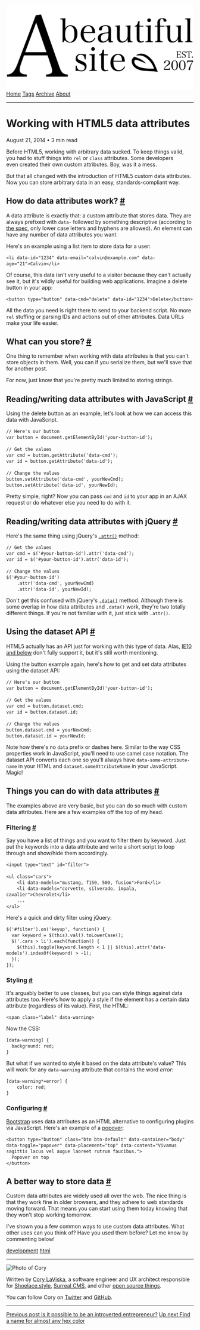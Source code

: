 <a href="../../index.html" class="header-link"><img src="../../images/logos/wordmark.svg" alt="A Beautiful Site" class="wordmark" /></a> <a href="../../index.html" class="nav-item">Home</a> <a href="../../tags/index.html" class="nav-item">Tags</a> <a href="../index.html" class="nav-item">Archive</a> <a href="../../about/index.html" class="nav-item">About</a>

------------------------------------------------------------------------

Working with HTML5 data attributes
==================================

August 21, 2014 • 3 min read

Before HTML5, working with arbitrary data sucked. To keep things valid, you had to stuff things into `rel` or `class` attributes. Some developers even created their own custom attributes. Boy, was it a mess.

But that all changed with the introduction of HTML5 custom data attributes. Now you can store arbitrary data in an easy, standards-compliant way.

How do data attributes work? <a href="#how-do-data-attributes-work%3F" class="direct-link">#</a>
------------------------------------------------------------------------------------------------

A data attribute is exactly that: a custom attribute that stores data. They are always prefixed with `data-` followed by something descriptive (according to [the spec](http://www.w3.org/html/wg/drafts/html/master/dom.html#custom-data-attribute), only lower case letters and hyphens are allowed). An element can have any number of data attributes you want.

Here's an example using a list item to store data for a user:

    <li data-id="1234" data-email="calvin@example.com" data-age="21">Calvin</li>

Of course, this data isn't very useful to a visitor because they can't actually see it, but it's wildly useful for building web applications. Imagine a delete button in your app:

    <button type="button" data-cmd="delete" data-id="1234">Delete</button>

All the data you need is right there to send to your backend script. No more `rel` stuffing or parsing IDs and actions out of other attributes. Data URLs make your life easier.

What can you store? <a href="#what-can-you-store%3F" class="direct-link">#</a>
------------------------------------------------------------------------------

One thing to remember when working with data attributes is that you can't store objects in them. Well, you can if you serialize them, but we'll save that for another post.

For now, just know that you're pretty much limited to storing strings.

Reading/writing data attributes with JavaScript <a href="#reading%2Fwriting-data-attributes-with-javascript" class="direct-link">#</a>
--------------------------------------------------------------------------------------------------------------------------------------

Using the delete button as an example, let's look at how we can access this data with JavaScript.

    // Here's our button
    var button = document.getElementById('your-button-id');

    // Get the values
    var cmd = button.getAttribute('data-cmd');
    var id = button.getAttribute('data-id');

    // Change the values
    button.setAttribute('data-cmd', yourNewCmd);
    button.setAttribute('data-id', yourNewId);

Pretty simple, right? Now you can pass `cmd` and `id` to your app in an AJAX request or do whatever else you need to do with it.

Reading/writing data attributes with jQuery <a href="#reading%2Fwriting-data-attributes-with-jquery" class="direct-link">#</a>
------------------------------------------------------------------------------------------------------------------------------

Here's the same thing using jQuery's [`.attr()`](http://api.jquery.com/attr/) method:

    // Get the values
    var cmd = $('#your-button-id').attr('data-cmd');
    var id = $('#your-button-id').attr('data-id');

    // Change the values
    $('#your-button-id')
        .attr('data-cmd', yourNewCmd)
        .attr('data-id', yourNewId);

Don't get this confused with jQuery's [`.data()`](http://api.jquery.com/data/) method. Although there is some overlap in how data attributes and `.data()` work, they're two totally different things. If you're not familiar with it, just stick with `.attr()`.

Using the dataset API <a href="#using-the-dataset-api" class="direct-link">#</a>
--------------------------------------------------------------------------------

HTML5 actually has an API just for working with this type of data. Alas, [IE10 and below](http://caniuse.com/#feat=dataset) don't fully support it, but it's still worth mentioning.

Using the button example again, here's how to get and set data attributes using the dataset API:

    // Here's our button
    var button = document.getElementById('your-button-id');

    // Get the values
    var cmd = button.dataset.cmd;
    var id = button.dataset.id;

    // Change the values
    button.dataset.cmd = yourNewCmd;
    button.dataset.id = yourNewId;

Note how there's no `data` prefix or dashes here. Similar to the way CSS properties work in JavaScript, you'll need to use camel case notation. The dataset API converts each one so you'll always have `data-some-attribute-name` in your HTML and `dataset.someAttributeName` in your JavaScript. Magic!

Things you can do with data attributes <a href="#things-you-can-do-with-data-attributes" class="direct-link">#</a>
------------------------------------------------------------------------------------------------------------------

The examples above are very basic, but you can do so much with custom data attributes. Here are a few examples off the top of my head.

### Filtering <a href="#filtering" class="direct-link">#</a>

Say you have a list of things and you want to filter them by keyword. Just put the keywords into a data attribute and write a short script to loop through and show/hide them accordingly.

    <input type="text" id="filter">

    <ul class="cars">
        <li data-models="mustang, f150, 500, fusion">Ford</li>
        <li data-models="corvette, silverado, impala, cavalier">Chevrolet</li>
        ...
    </ul>

Here's a quick and dirty filter using jQuery:

    $('#filter').on('keyup', function() {
      var keyword = $(this).val().toLowerCase();
      $('.cars > li').each(function() {
        $(this).toggle(keyword.length < 1 || $(this).attr('data-models').indexOf(keyword) > -1);
      });
    });

### Styling <a href="#styling" class="direct-link">#</a>

It's arguably better to use classes, but you can style things against data attributes too. Here's how to apply a style if the element has a certain data attribute (regardless of its value). First, the HTML:

    <span class="label" data-warning>

Now the CSS:

    [data-warning] {
      background: red;
    }

But what if we wanted to style it based on the data attribute's value? This will work for any `data-warning` attribute that contains the word *error*:

    [data-warning*=error] {
        color: red;
    }

### Configuring <a href="#configuring" class="direct-link">#</a>

[Bootstrap](http://getbootstrap.com/) uses data attributes as an HTML alternative to configuring plugins via JavaScript. Here's an example of a [popover](http://getbootstrap.com/javascript/#popovers):

    <button type="button" class="btn btn-default" data-container="body" data-toggle="popover" data-placement="top" data-content="Vivamus sagittis lacus vel augue laoreet rutrum faucibus.">
      Popover on top
    </button>

A better way to store data <a href="#a-better-way-to-store-data" class="direct-link">#</a>
------------------------------------------------------------------------------------------

Custom data attributes are widely used all over the web. The nice thing is that they work fine in older browsers, and they adhere to web standards moving forward. That means you can start using them today knowing that they won't stop working tomorrow.

I've shown you a few common ways to use custom data attributes. What other uses can you think of? Have you used them before? Let me know by commenting below!

<a href="../../tags/development/index.html" class="post-tag">development</a> <a href="../../tags/html/index.html" class="post-tag">html</a>

------------------------------------------------------------------------

<img src="http://0.gravatar.com/avatar/bf1b3b95fd5b096a3592247c29667b33?s=512" alt="Photo of Cory" class="avatar avatar-small" />

Written by [Cory LaViska](../../index-4.html), a software engineer and UX architect responsible for [Shoelace.style](https://shoelace.style/), [Surreal CMS](https://www.surrealcms.com/), and other [open source things](https://github.com/claviska).

You can follow Cory on [Twitter](https://twitter.com/claviska) and [GitHub](https://github.com/claviska).

------------------------------------------------------------------------

<a href="../is-it-possible-to-be-an-introverted-entrepreneur/index.html" class="post-nav-previous"><span class="small">Previous post</span> Is it possible to be an introverted entrepreneur?</a> <a href="../find-a-name-for-almost-any-hex-color/index.html" class="post-nav-next"><span class="small">Up next</span> Find a name for almost any hex color</a>

